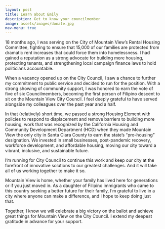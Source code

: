 ```yaml
---
layout: post
title: Learn about Emily
description: Get to know your councilmember
image: assets/images/donate.jpg
nav-menu: true
---
```


18 months ago, I was serving on the City of Mountain View’s Rental Housing Committee, fighting to ensure that 15,000 of our families are protected from dramatic rent increases that could force them into homelessness. I had gained a reputation as a strong advocate for building more housing, protecting tenants, and strengthening local campaign finance laws to hold politicians accountable.  
  
When a vacancy opened up on the City Council, I saw a chance to further my commitment to public service and decided to run for the position. With a strong showing of community support, I was honored to earn the vote of five of six Councilmembers, becoming the first person of Filipino descent to sit on the Mountain View City Council. I feel deeply grateful to have served alongside my colleagues over the past year and a half.  
  
In that (relatively) short time, we passed a strong Housing Element with policies to respond to displacement and remove barriers to building more housing, work that was recognized by the California Housing and Community Development Department (HCD) when they made Mountain View the only city in Santa Clara County to earn the state’s “pro-housing” designation. We invested in small businesses, post-pandemic recovery, workforce development, and affordable housing, moving our city toward a vibrant, inclusive, and sustainable future.  
  
I’m running for City Council to continue this work and keep our city at the forefront of innovative solutions to our greatest challenges. And it will take all of us working together to make it so.  
  
Mountain View is home, whether your family has lived here for generations or if you just moved in. As a daughter of Filipino immigrants who came to this country seeking a better future for their family, I’m grateful to live in a city where anyone can make a difference, and I hope to keep doing just that.  
  
Together, I know we will celebrate a big victory on the ballot and achieve great things for Mountain View on the City Council. I extend my deepest gratitude in advance for your support.  